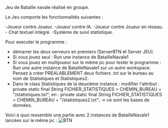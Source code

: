 Jeu de Bataille navale réalisé en groupe.

Le Jeu comporte les fonctionnalités suivantes : 

-Joueur contre Joueur.
-Joueur contre IA.
-Joueur contre Joueur en réseau. 
     - Chat textuel intégré.
-Système de suivi statistique.


Pour executer le programme :
- démarrer les deux serveurs en premiers (ServerBTN et Server JEU).
- Si vous jouez seul : Run une instance de BatailleNavale1
- Si vous jouez en multijoueur sur le même pc pour tester le programme : Run une autre instance de BatailleNavale1 sur un autre workspace. Pensez à créer PREALABLEMENT deux fichiers .txt sur le bureau au nom de Statistiques et Statistiques2.
- Dans le class Statistiques de la deuxième instance :
 modifier l'attribut : private static final String FICHIER_STATISTIQUES = CHEMIN_BUREAU + "/statistiques.txt";
 en : private static final String FICHIER_STATISTIQUES = CHEMIN_BUREAU + "/statistiques2.txt";
      → ce sont les bases de données.

Voici à quoi ressemble une partie avec 2 instances de BatailleNavale1 lancées sur le même pc : 
![BTN](https://github.com/Jisse7/BatailleNavale.github/assets/105201176/c300481b-6995-4c82-85b8-60788d8b0b20)
